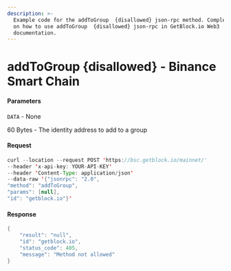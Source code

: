```yaml
---
description: >-
  Example code for the addToGroup  {disallowed} json-rpc method. Сomplete guide
  on how to use addToGroup  {disallowed} json-rpc in GetBlock.io Web3
  documentation.
---
```


# addToGroup {disallowed} - Binance Smart Chain

#### Parameters

`DATA` - None

60 Bytes - The identity address to add to a group

#### Request

```java
curl --location --request POST 'https://bsc.getblock.io/mainnet/' 
--header 'x-api-key: YOUR-API-KEY' 
--header 'Content-Type: application/json' 
--data-raw '{"jsonrpc": "2.0",
"method": "addToGroup",
"params": [null],
"id": "getblock.io"}'
```

#### Response

```java
{
    "result": "null",
    "id": "getblock.io",
    "status_code": 405,
    "message": "Method not allowed"
}
```
